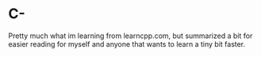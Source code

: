 # C-
Pretty much what im learning from learncpp.com, but summarized a bit for easier reading for myself and anyone that wants to learn a tiny bit faster.
